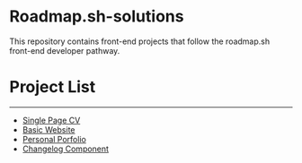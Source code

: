 # Roadmap.sh-solutions
<p>This repository contains front-end projects that follow the roadmap.sh front-end developer pathway.</p>

<h1> Project List </h1>
<hr>
<ul>
<li><a href="https://roadmap.sh/projects/single-page-cv"> Single Page CV </a></li>
<li><a href="https://roadmap.sh/projects/basic-html-website"> Basic Website </a></li>
<li><a href="https://roadmap.sh/projects/portfolio-website"> Personal Porfolio </a></li>
<li><a href="https://roadmap.sh/projects/changelog-component"> Changelog Component </a></li>
</ul>


